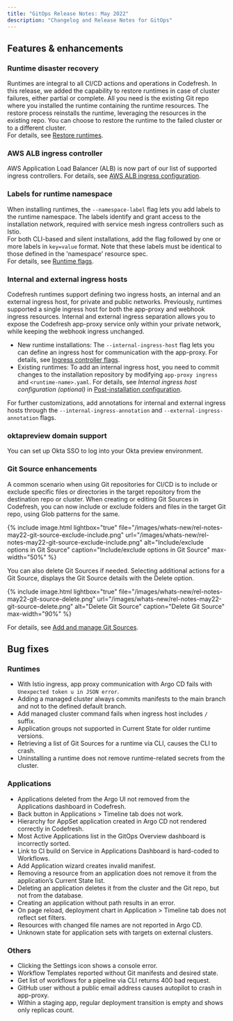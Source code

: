 ```yaml
---
title: "GitOps Release Notes: May 2022"
description: "Changelog and Release Notes for GitOps"
---
```


## Features & enhancements

### Runtime disaster recovery

Runtimes are integral to all CI/CD actions and operations in Codefresh. In this release, we added the capability to restore runtimes in case of cluster failures, either partial or complete.
All you need is the existing Git repo where you installed the runtime containing the runtime resources. The restore process reinstalls the runtime, leveraging the resources in the existing repo. You can choose to restore the runtime to the failed cluster or to a different cluster.  
For details, see [Restore runtimes]({{site.baseurl}}/docs/installation/gitops/monitor-manage-runtimes/#hybrid-gitops-restoring-provisioned-runtimes).

### AWS ALB ingress controller

AWS Application Load Balancer (ALB) is now part of our list of supported ingress controllers.
For details, see [AWS ALB ingress configuration]({{site.baseurl}}/docs/installation/gitops/runtime-ingress-configuration/#aws-alb-ingress-configuration).

### Labels for runtime namespace

When installing runtimes, the `--namespace-label` flag lets you add labels to the runtime namespace. The labels identify and grant access to the installation network, required with service mesh ingress controllers such as Istio.  
For both CLI-based and silent installations, add the flag followed by one or more labels in `key=value` format. Note that these labels must be identical to those defined in the 'namespace' resource spec.  
For details, see [Runtime flags]({{site.baseurl}}/docs/installation/gitops/hybrid-gitops/#runtime-flags).

### Internal and external ingress hosts

Codefresh runtimes support defining two ingress hosts, an internal and an external ingress host, for private and public networks. Previously, runtimes supported a single ingress host for both the app-proxy and webhook ingress resources. Internal and external ingress separation allows you to expose the Codefresh app-proxy service only within your private network, while keeping the webhook ingress unchanged.  

* New runtime installations: The `--internal-ingress-host` flag lets you can define an ingress host for communication with the app-proxy. For details, see [Ingress controller flags]({{site.baseurl}}/docs/installation/gitops/hybrid-gitops/#ingress-controller-flags).
* Existing runtimes: To add an internal ingress host, you need to commit changes to the installation repository by modifying `app-proxy ingress` and `<runtime-name>.yaml`.
For details, see _Internal ingress host configuration (optional)_ in [Post-installation configuration]({{site.baseurl}}/docs/installation/gitops/hybrid-gitops/#optional-internal-ingress-host-configuration-for-existing-hybrid-gitops-runtimes).  

For further customizations, add annotations for internal and external ingress hosts through the `--internal-ingress-annotation` and `--external-ingress-annotation` flags.

### oktapreview domain support

You can set up Okta SSO to log into your Okta preview environment.

### Git Source enhancements

A common scenario when using Git repositories for CI/CD is to include or exclude specific files or directories in the target repository from the destination repo or cluster. When creating or editing Git Sources in Codefresh, you can now include or exclude folders and files in the target Git repo, using Glob patterns for the same.

{% include
image.html
lightbox="true"
file="/images/whats-new/rel-notes-may22-git-source-exclude-include.png"
url="/images/whats-new/rel-notes-may22-git-source-exclude-include.png"
alt="Include/exclude options in Git Source"
caption="Include/exclude options in Git Source"
max-width="50%"
%}

You can also delete Git Sources if needed. Selecting additional actions for a Git Source, displays the Git Source details with the Delete option.

{% include
image.html
lightbox="true"
file="/images/whats-new/rel-notes-may22-git-source-delete.png"
url="/images/whats-new/rel-notes-may22-git-source-delete.png"
alt="Delete Git Source"
caption="Delete Git Source"
max-width="90%"
%}

For details, see [Add and manage Git Sources]({{site.baseurl}}/docs/installation/gitops/git-sources/).

## Bug fixes

### Runtimes

* With Istio ingress, app proxy communication with Argo CD fails with `Unexpected token u in JSON error`.
* Adding a managed cluster always commits manifests to the main branch and not to the defined default branch.
* Add managed cluster command fails when ingress host includes `/` suffix.
* Application groups not supported in Current State for older runtime versions.
* Retrieving a list of Git Sources for a runtime via CLI, causes the CLI to crash.
* Uninstalling a runtime does not remove runtime-related secrets from the cluster.

### Applications

* Applications deleted from the Argo UI not removed from the Applications dashboard in Codefresh.
* Back button in  Applications > Timeline tab does not work.
* Hierarchy for AppSet application created in Argo CD not rendered correctly in Codefresh.
* Most Active Applications list in the GitOps Overview dashboard is incorrectly sorted.
* Link to CI build on Service in Applications Dashboard is hard-coded to Workflows.
* Add Application wizard creates invalid manifest.
* Removing a resource from an application does not remove it from the application’s Current State list.
* Deleting an application deletes it from the cluster and the Git repo, but not from the database.
* Creating an application without path results in an error.
* On page reload, deployment chart in Application > Timeline tab does not reflect set filters.
* Resources with changed file names are not reported in Argo CD.
* Unknown state for application sets with targets on external clusters.

### Others

* Clicking the Settings icon shows a console error.
* Workflow Templates reported without Git manifests and desired state.
* Get list of workflows for a pipeline via CLI returns 400 bad request.
* GitHub user without a public email address causes autopilot to crash in app-proxy.
* Within a staging app, regular deployment transition is empty and shows only replicas count.

